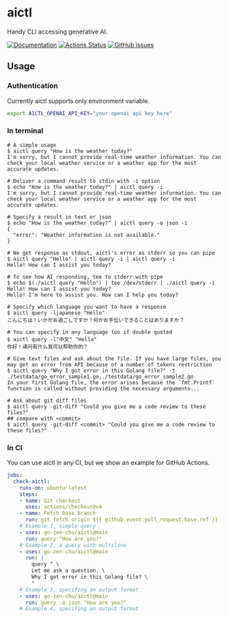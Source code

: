 # aictl

Handy CLI accessing generative AI.

[![Documentation](https://pkg.go.dev/badge/github.com/go-zen-chu/golang-template)](http:///pkg.go.dev/github.com/go-zen-chu/golang-template)
[![Actions Status](https://github.com/go-zen-chu/golang-template/workflows/ci/badge.svg)](https://github.com/go-zen-chu/golang-template/actions)
[![GitHub issues](https://img.shields.io/github/issues/go-zen-chu/golang-template.svg)](https://github.com/go-zen-chu/golang-template/issues)

## Usage

### Authentication

Currently aictl supports only environment variable.

```bash
export AICTL_OPENAI_API_KEY="your openai api key here"
```

### In terminal

```console
# A simple usage
$ aictl query "How is the weather today?"
I'm sorry, but I cannot provide real-time weather information. You can check your local weather service or a weather app for the most accurate updates.

# Deliver a command result to stdin with -i option
$ echo "How is the weather today?" | aictl query -i
I'm sorry, but I cannot provide real-time weather information. You can check your local weather service or a weather app for the most accurate updates.

# Specify a result in text or json
$ echo "How is the weather today?" | aictl query -o json -i 
{
  "error": "Weather information is not available."
}

# We get response as stdout, aictl's error as stderr so you can pipe
$ aictl query "Hello" | aictl query -i | aictl query -i
Hello! How can I assist you today?

# To see how AI responding, tee to stderr with pipe
$ echo $(./aictl query "Hello") | tee /dev/stderr | ./aictl query -i
Hello! How can I assist you today?
Hello! I'm here to assist you. How can I help you today?

# Specify which language you want to have a response
$ aictl query -ljapanese "Hello"
こんにちは！いかがお過ごしですか？何かお手伝いできることはありますか？

# You can specify in any language too if double quoted
$ aictl query -l"中文" "Hello"
你好！请问有什么我可以帮助你的？

# Give text files and ask about the file. If you have large files, you may get an error from API because of a number of tokens restriction
$ aictl query "Why I got error in this Golang file?" -t ./testdata/go_error_sample1.go,./testdata/go_error_sample2.go
In your first Golang file, the error arises because the `fmt.Printf` function is called without providing the necessary arguments...

# Ask about git diff files
$ aictl query -git-diff "Could you give me a code review to these files?"
## compare with <commit>
$ aictl query -git-diff <commit> "Could you give me a code review to these files?"
```

### In CI

You can use aictl in any CI, but we show an example for GitHub Actions.

```yaml
jobs:
  check-aictl:
    runs-on: ubuntu-latest
    steps:
    - name: Git checkout
      uses: actions/checkout@v4
    - name: Fetch base branch
      run: git fetch origin ${{ github.event.pull_request.base.ref }}
    # Example 1, simple query
    - uses: go-zen-chu/aictl@main
      run: query "How are you?"
    # Example 2, a query with multiline
    - uses: go-zen-chu/aictl@main
      run: |
        query " \
        Let me ask a question. \
        Why I got error in this Golang file? \
        "
    # Example 3, specifing an output format
    - uses: go-zen-chu/aictl@main
      run: query -o json "How are you?"
    # Example 4, specifing an output format
```
